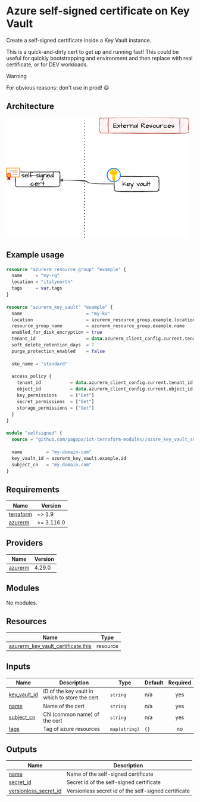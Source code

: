 # Azure self-signed certificate on Key Vault

Create a self-signed certificate inside a Key Vault instance.

This is a quick-and-dirty cert to get up and running fast!  This could
be useful for quickly bootstrapping and environment and then replace
with real certificate, or for DEV workloads.

> [!WARNING]
> For obvious reasons: don't use in prod! :smiley:

## Architecture

![architecture](./docs/module-arch.drawio.png)

## Example usage

```terraform
resource "azurerm_resource_group" "example" {
  name     = "my-rg"
  location = "italynorth"
  tags     = var.tags
}

resource "azurerm_key_vault" "example" {
  name                        = "my-kv"
  location                    = azurerm_resource_group.example.location
  resource_group_name         = azurerm_resource_group.example.name
  enabled_for_disk_encryption = true
  tenant_id                   = data.azurerm_client_config.current.tenant_id
  soft_delete_retention_days  = 7
  purge_protection_enabled    = false

  sku_name = "standard"

  access_policy {
    tenant_id           = data.azurerm_client_config.current.tenant_id
    object_id           = data.azurerm_client_config.current.object_id
    key_permissions     = ["Get"]
    secret_permissions  = ["Get"]
    storage_permissions = ["Get"]
  }
}

module "selfsigned" {
  source = "github.com/pagopa/ict-terraform-modules//azure_key_vault_selfsigned_cert?ref=v1.0.0"

  name         = "my-domain-com"
  key_vault_id = azurerm_key_vault.example.id
  subject_cn   = "my.domain.com"
}
```


<!-- markdownlint-disable -->
<!-- BEGIN_TF_DOCS -->
## Requirements

| Name | Version |
|------|---------|
| <a name="requirement_terraform"></a> [terraform](#requirement\_terraform) | ~> 1.9 |
| <a name="requirement_azurerm"></a> [azurerm](#requirement\_azurerm) | >= 3.116.0 |

## Providers

| Name | Version |
|------|---------|
| <a name="provider_azurerm"></a> [azurerm](#provider\_azurerm) | 4.29.0 |

## Modules

No modules.

## Resources

| Name | Type |
|------|------|
| [azurerm_key_vault_certificate.this](https://registry.terraform.io/providers/hashicorp/azurerm/latest/docs/resources/key_vault_certificate) | resource |

## Inputs

| Name | Description | Type | Default | Required |
|------|-------------|------|---------|:--------:|
| <a name="input_key_vault_id"></a> [key\_vault\_id](#input\_key\_vault\_id) | ID of the key vault in which to store the cert | `string` | n/a | yes |
| <a name="input_name"></a> [name](#input\_name) | Name of the cert | `string` | n/a | yes |
| <a name="input_subject_cn"></a> [subject\_cn](#input\_subject\_cn) | CN (common name) of the cert | `string` | n/a | yes |
| <a name="input_tags"></a> [tags](#input\_tags) | Tag of azure resources | `map(string)` | `{}` | no |

## Outputs

| Name | Description |
|------|-------------|
| <a name="output_name"></a> [name](#output\_name) | Name of the self-signed certificate |
| <a name="output_secret_id"></a> [secret\_id](#output\_secret\_id) | Secret id of the self-signed certificate |
| <a name="output_versionless_secret_id"></a> [versionless\_secret\_id](#output\_versionless\_secret\_id) | Versionless secret id of the self-signed certificate |
<!-- END_TF_DOCS -->
